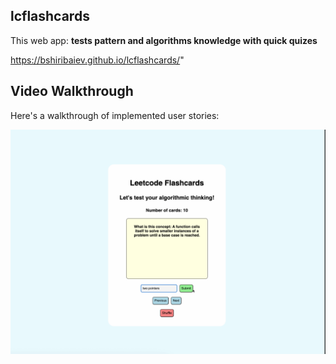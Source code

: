 ## lcflashcards

This web app: **tests pattern and algorithms knowledge with quick quizes**

https://bshiribaiev.github.io/lcflashcards/" 

## Video Walkthrough

Here's a walkthrough of implemented user stories:

<img src='walkthrough.gif' title='Video Walkthrough' width='' alt='Video Walkthrough' />

